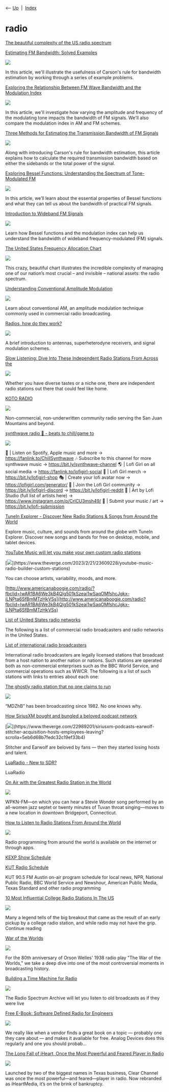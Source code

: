 <div class="nav">

⟵ [Up](index.html)  \|  [Index](index.html)

</div>

# radio

<div class="cards">

<div class="card">

<div class="card-title">

[The beautiful complexity of the US radio
spectrum](https://www-technologyreview-com.cdn.ampproject.org/c/s/www.technologyreview.com/2023/08/23/1077686/radio-spectrum-visualized/amp/)

</div>

</div>

<div class="card">

<div class="card-title">

[Estimating FM Bandwidth: Solved
Examples](https://www.allaboutcircuits.com/technical-articles/estimating-fm-bandwidth-solved-examples/)

</div>

<div class="card-image">

[![](https://www.allaboutcircuits.com/uploads/thumbnails/estimating-fm-wave-bandwidth-illustrated-examples-thumbnail.jpg)](https://www.allaboutcircuits.com/technical-articles/estimating-fm-bandwidth-solved-examples/)

</div>

In this article, we'll illustrate the usefulness of Carson's rule for
bandwidth estimation by working through a series of example problems.

</div>

<div class="card">

<div class="card-title">

[Exploring the Relationship Between FM Wave Bandwidth and the Modulation
Index](https://www.allaboutcircuits.com/technical-articles/exploring-the-relationship-between-fm-wave-bandwidth-and-the-modulation-index/)

</div>

<div class="card-image">

[![](https://www.allaboutcircuits.com/uploads/thumbnails/exploring-the-relationship-between-fm-wave-bandwidth-and-the-modulation-index-thumbnail.jpg)](https://www.allaboutcircuits.com/technical-articles/exploring-the-relationship-between-fm-wave-bandwidth-and-the-modulation-index/)

</div>

In this article, we'll investigate how varying the amplitude and
frequency of the modulating tone impacts the bandwidth of FM signals.
We'll also compare the modulation index in AM and FM schemes.

</div>

<div class="card">

<div class="card-title">

[Three Methods for Estimating the Transmission Bandwidth of FM
Signals](https://www.allaboutcircuits.com/technical-articles/three-methods-for-estimating-the-transmission-bandwidth-of-fm-signals/)

</div>

<div class="card-image">

[![](https://www.allaboutcircuits.com/uploads/thumbnails/exploring-the-transmission-bandwidth-of-fm-signals-thumbnail.jpg)](https://www.allaboutcircuits.com/technical-articles/three-methods-for-estimating-the-transmission-bandwidth-of-fm-signals/)

</div>

Along with introducing Carson's rule for bandwidth estimation, this
article explains how to calculate the required transmission bandwidth
based on either the sidebands or the total power of the signal.

</div>

<div class="card">

<div class="card-title">

[Exploring Bessel Functions: Understanding the Spectrum of
Tone-Modulated
FM](https://www.allaboutcircuits.com/technical-articles/exploring-bessel-functions-understanding-the-spectrum-of-tone-modulated-fm/)

</div>

<div class="card-image">

[![](https://www.allaboutcircuits.com/uploads/thumbnails/exploring-bessel-functions-thumbnail.jpg)](https://www.allaboutcircuits.com/technical-articles/exploring-bessel-functions-understanding-the-spectrum-of-tone-modulated-fm/)

</div>

In this article, we’ll learn about the essential properties of Bessel
functions and what they can tell us about the bandwidth of practical FM
signals.

</div>

<div class="card">

<div class="card-title">

[Introduction to Wideband FM
Signals](https://www.allaboutcircuits.com/technical-articles/introduction-to-wideband-fm-signals/)

</div>

<div class="card-image">

[![](https://www.allaboutcircuits.com/uploads/thumbnails/introduction-to-wideband-fm-signals-thumbnail.jpg)](https://www.allaboutcircuits.com/technical-articles/introduction-to-wideband-fm-signals/)

</div>

Learn how Bessel functions and the modulation index can help us
understand the bandwidth of wideband frequency-modulated (FM) signals.

</div>

<div class="card">

<div class="card-title">

[The United States Frequency Allocation
Chart](https://www.beautifulpublicdata.com/the-united-states-radio-frequency-allocation-chart/)

</div>

<div class="card-image">

[![](https://www.beautifulpublicdata.com/content/images/size/w1200/2023/02/Screenshot-2023-02-04-at-11.48.50-PM.png)](https://www.beautifulpublicdata.com/the-united-states-radio-frequency-allocation-chart/)

</div>

This crazy, beautiful chart illustrates the incredible complexity of
managing one of our nation’s most crucial – and invisible – national
assets: the radio spectrum.

</div>

<div class="card">

<div class="card-title">

[Understanding Conventional Amplitude
Modulation](https://www.allaboutcircuits.com/technical-articles/understanding-conventional-amplitude-modulation/)

</div>

<div class="card-image">

[![](https://www.allaboutcircuits.com/uploads/thumbnails/understanding-the-conventional-amplitude-modulation-thumbnail.jpg)](https://www.allaboutcircuits.com/technical-articles/understanding-conventional-amplitude-modulation/)

</div>

Learn about conventional AM, an amplitude modulation technique commonly
used in commercial radio broadcasting.

</div>

<div class="card">

<div class="card-title">

[Radios, how do they
work?](https://open.substack.com/pub/lcamtuf/p/radios-how-do-they-work)

</div>

<div class="card-image">

[![](https://substackcdn.com/image/fetch/w_1200,h_600,c_fill,f_jpg,q_auto:good,fl_progressive:steep,g_auto/https%3A%2F%2Fsubstack-post-media.s3.amazonaws.com%2Fpublic%2Fimages%2Fe941fc1d-74d6-4765-bce5-0d95b7145975_1800x1016.jpeg)](https://open.substack.com/pub/lcamtuf/p/radios-how-do-they-work)

</div>

A brief introduction to antennas, superheterodyne receivers, and signal
modulation schemes.

</div>

<div class="card">

<div class="card-title">

[Slow Listening: Dive Into These Independent Radio Stations From Across
the](https://www.soundoflife.com/blogs/experiences/slow-listening-independent-radio-stations?fbclid=IwAR1rSIq25MApET7RgoAXKuEO9wNEaCI_uSjx3DDVaiccGFFLoZqY6fg1dH4_aem_ASkvnd1BTuXnPfsn0AjaFJWwatwlhnwJ9YN8Lh0gZ-LXzkv6jIJSwx52VSmL1oSTunHDNgJuaKC1abcdoDds9ALR)

</div>

<div class="card-image">

[![](https://media.soundoflife.com/34/resources/wWGDAiWVgENCjD5C00tFijtMv2FdjkBnP5oGysGw.jpg)](https://www.soundoflife.com/blogs/experiences/slow-listening-independent-radio-stations?fbclid=IwAR1rSIq25MApET7RgoAXKuEO9wNEaCI_uSjx3DDVaiccGFFLoZqY6fg1dH4_aem_ASkvnd1BTuXnPfsn0AjaFJWwatwlhnwJ9YN8Lh0gZ-LXzkv6jIJSwx52VSmL1oSTunHDNgJuaKC1abcdoDds9ALR)

</div>

Whether you have diverse tastes or a niche one, there are independent
radio stations out there that could feel like home.

</div>

<div class="card">

<div class="card-title">

[KOTO RADIO](https://www.koto.org)

</div>

<div class="card-image">

[![](http://static1.squarespace.com/static/5a8537bba803bb2f79bbf41f/t/624f13d2e38a144092830ebf/1649349586101/BW-80S-SHEILD-BANNER.png?format=1500w)](https://www.koto.org)

</div>

Non-commercial, non-underwritten community radio serving the San Juan
Mountains and beyond.

</div>

<div class="card">

<div class="card-title">

[synthwave radio 🌌 - beats to chill/game
to](https://www.youtube.com/watch?v=MVPTGNGiI-4)

</div>

<div class="card-image">

[![](https://i.ytimg.com/vi/MVPTGNGiI-4/maxresdefault_live.jpg)](https://www.youtube.com/watch?v=MVPTGNGiI-4)

</div>

🎼 \| Listen on Spotify, Apple music and more →
https://fanlink.to/ChillSynthwave 🎶 Subscribe to this channel for more
synthwave music → https://bit.ly/synthwave-channel 🌎 \| Lofi Girl on
all social media → https://fanlink.to/lofigirl-social 👕 \| Lofi Girl
merch → https://bit.ly/Iofigirl-shop 🎭 \| Create your lofi avatar now →
https://lofigirl.com/generator/ 💬 \| Join the Lofi Girl community →
https://bit.ly/lofigirl-discord → https://bit.ly/lofigirl-reddit 🎨 \|
Art by Lofi Studio (full list of artists here) →
https://www.instagram.com/p/CrlCU3msh49/ 📝 \| Submit your music / art →
https://bit.ly/lofi-submission

</div>

<div class="card">

<div class="card-title">

[TuneIn Explorer - Discover New Radio Stations & Songs from Around the
World](https://tunein.com/explorer)

</div>

Explore music, culture, and sounds from around the globe with TuneIn
Explorer. Discover new songs and bands for free on desktop, mobile, and
tablet devices.

</div>

<div class="card">

<div class="card-title">

[YouTube Music will let you make your own custom radio
stations](https://www.theverge.com/2023/2/21/23609228/youtube-music-radio-builder-custom-stations)

</div>

<div class="card-image">

[![](https://cdn.vox-cdn.com/thumbor/kSc1MrTy-5jpSGwFwD8Mi2k0Pok=/0x0:2040x1360/1200x628/filters:focal(1020x680:1021x681)/cdn.vox-cdn.com/uploads/chorus_asset/file/23986639/acastro_STK092_03.jpg)](https://www.theverge.com/2023/2/21/23609228/youtube-music-radio-builder-custom-stations)

</div>

You can choose artists, variability, moods, and more.

</div>

<div class="card">

<div class="card-title">

[http://www.americanaboogie.com/radio/?fbclid=IwAR1BA6We3kB4Qlg501kSzeai1wSaqOMfshcJgkx-iLNPta6SfBmMTzHkVSs](http://www.americanaboogie.com/radio?fbclid=IwAR1BA6We3kB4Qlg501kSzeai1wSaqOMfshcJgkx-iLNPta6SfBmMTzHkVSs)

</div>

</div>

<div class="card">

<div class="card-title">

[List of United States radio
networks](https://en.m.wikipedia.org/wiki/List_of_United_States_radio_networks)

</div>

The following is a list of commercial radio broadcasters and radio
networks in the United States.

</div>

<div class="card">

<div class="card-title">

[List of international radio
broadcasters](https://en.m.wikipedia.org/wiki/List_of_international_radio_broadcasters)

</div>

International radio broadcasters are legally licensed stations that
broadcast from a host nation to another nation or nations. Such stations
are operated both as non-commercial enterprises such as the BBC World
Service, and commercial operations such as WWCR. The following is a list
of such stations with links to entries about each one:

</div>

<div class="card">

<div class="card-title">

[The ghostly radio station that no one claims to
run](https://www.bbc.com/future/article/20170801-the-ghostly-radio-station-that-no-one-claims-to-run)

</div>

<div class="card-image">

[![](https://ychef.files.bbci.co.uk/624x351/p05bbj96.jpg)](https://www.bbc.com/future/article/20170801-the-ghostly-radio-station-that-no-one-claims-to-run)

</div>

“MDZhB” has been broadcasting since 1982. No one knows why.

</div>

<div class="card">

<div class="card-title">

[How SiriusXM bought and bungled a beloved podcast
network](https://www.theverge.com/22989201/siriusxm-podcasts-earwolf-stitcher-acquisition-hosts-employees-leaving?scrolla=5eb6d68b7fedc32c19ef33b4)

</div>

<div class="card-image">

[![](https://cdn.vox-cdn.com/thumbor/pyzWI18DWqmaUSB8yIjYjTDCB-k=/0x0:3000x2000/1200x628/filters:focal(1513x1126:1514x1127)/cdn.vox-cdn.com/uploads/chorus_asset/file/23333946/vincentkilbride_theverge_earwolf_lead_illustration.jpg)](https://www.theverge.com/22989201/siriusxm-podcasts-earwolf-stitcher-acquisition-hosts-employees-leaving?scrolla=5eb6d68b7fedc32c19ef33b4)

</div>

Stitcher and Earwolf are beloved by fans — then they started losing
hosts and talent.

</div>

<div class="card">

<div class="card-title">

[LuaRadio - New to SDR?](https://luaradio.io/new-to-sdr.html)

</div>

LuaRadio

</div>

<div class="card">

<div class="card-title">

[On Air with the Greatest Radio Station in the
World](https://www.newyorker.com/magazine/2021/08/23/on-air-with-the-greatest-radio-station-in-the-world)

</div>

<div class="card-image">

[![](https://media.newyorker.com/photos/61172532995e018271af0c36/16:9/w_1280,c_limit/Talk-Owen-WPKN-social.jpg)](https://www.newyorker.com/magazine/2021/08/23/on-air-with-the-greatest-radio-station-in-the-world)

</div>

WPKN-FM—on which you can hear a Stevie Wonder song performed by an
all-women jazz septet or twenty minutes of Tuvan throat singing—moves to
a new location in downtown Bridgeport, Connecticut.

</div>

<div class="card">

<div class="card-title">

[How to Listen to Radio Stations From Around the
World](https://www.nytimes.com/2020/10/31/at-home/global-radio-stations.html)

</div>

<div class="card-image">

[![](https://static01.nyt.com/images/2020/11/01/multimedia/01ah-WorldRadio/01ah-WorldRadio-largeHorizontalJumbo.jpg?year=2020&h=550&w=825&s=532a3ca1fb730ea58f10f101d08156e6d81f01bc668037f56b49640914dce600&k=ZQJBKqZ0VN)](https://www.nytimes.com/2020/10/31/at-home/global-radio-stations.html)

</div>

Radio programming from around the world is available on the internet or
through apps.

</div>

<div class="card">

<div class="card-title">

[KEXP Show Schedule](https://www.kexp.org/schedule)

</div>

</div>

<div class="card">

<div class="card-title">

[KUT Radio Schedule](https://www.kut.org/schedule)

</div>

KUT 90.5 FM Austin on-air program schedule for local news, NPR, National
Public Radio, BBC World Service and Newshour, American Public Media,
Texas Standard and other radio programming

</div>

<div class="card">

<div class="card-title">

[10 Most Influential College Radio Stations In The
US](http://www.hypebot.com/hypebot/2018/09/10-most-influential-college-radio-stations-in-the-us.html)

</div>

<div class="card-image">

[![](http://hypebot.typepad.com/.a/6a00d83451b36c69e2022ad393b142200d-250wi)](http://www.hypebot.com/hypebot/2018/09/10-most-influential-college-radio-stations-in-the-us.html)

</div>

Many a legend tells of the big breakout that came as the result of an
early pickup by a college radio station, and while radio may not have
the grip. Continue reading

</div>

<div class="card">

<div class="card-title">

[War of the Worlds](https://www.wnycstudios.org/story/war-worlds)

</div>

<div class="card-image">

[![](https://media.wnyc.org/i/1280/782/c/80/2018/10/Mercury-Theatre-Radio-Rehearsal-1938.jpg)](https://www.wnycstudios.org/story/war-worlds)

</div>

For the 80th anniversary of Orson Welles' 1938 radio play "The War of
the Worlds," we take a deep dive into one of the most controversial
moments in broadcasting history.

</div>

<div class="card">

<div class="card-title">

[Building a Time Machine for
Radio](https://spectrum.ieee.org/geek-life/profiles/building-a-time-machine-for-radio)

</div>

<div class="card-image">

[![](https://spectrum.ieee.org/media-library/image-of-a-a-spectrum-recording-of-the-am-band-originally-recorded-on-vhs-tape-in-1986.jpg?id=25586958&width=1200&height=600&coordinates=0%2C155%2C0%2C155)](https://spectrum.ieee.org/geek-life/profiles/building-a-time-machine-for-radio)

</div>

The Radio Spectrum Archive will let you listen to old broadcasts as if
they were live

</div>

<div class="card">

<div class="card-title">

[Free E-Book: Software Defined Radio for
Engineers](http://hackaday.com/2018/06/29/free-e-book-software-defined-radio-for-engineers)

</div>

<div class="card-image">

[![](https://hackaday.com/wp-content/uploads/2018/06/odfm.png)](http://hackaday.com/2018/06/29/free-e-book-software-defined-radio-for-engineers)

</div>

We really like when a vendor finds a great book on a topic — probably
one they care about — and makes it available for free. Analog Devices
does this regularly and one you should probab…

</div>

<div class="card">

<div class="card-title">

[The Long Fall of iHeart, Once the Most Powerful and Feared Player in
Radio](https://www.texasmonthly.com/news/long-fall-iheart-powerful-feared-player-radio)

</div>

<div class="card-image">

[![](https://txmo-server.imgix.net/2018/01/HR_BUSINESS_0218.jpg?auto=compress&crop=faces&fit=fit&h=1714&ixlib=php-3.0.0&q=45&w=2400&s=ea5ae7694cdab34cd0667c59d53c7f3c)](https://www.texasmonthly.com/news/long-fall-iheart-powerful-feared-player-radio)

</div>

Launched by two of the biggest names in Texas business, Clear Channel
was once the most powerful—and feared—player in radio. Now rebranded as
iHeartMedia, it’s on the brink of bankruptcy.

</div>

</div>
